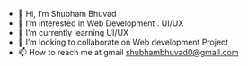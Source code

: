 - 👋 Hi, I’m Shubham Bhuvad
- 👀 I’m interested in Web Development . UI/UX 
- 🌱 I’m currently learning UI/UX
- 💞️ I’m looking to collaborate on Web development Project
- 📫 How to reach me at gmail shubhambhuvad0@gmail.com 

<!---
ShubhamBhuvad2020/ShubhamBhuvad2020 is a ✨ special ✨ repository because its `README.md` (this file) appears on your GitHub profile.
You can click the Preview link to take a look at your changes.
--->
